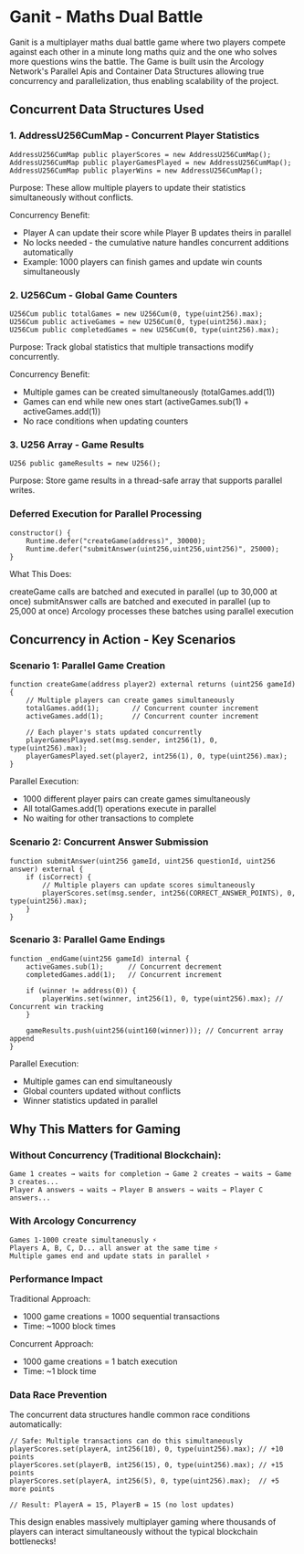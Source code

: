 # Ganit - Maths Dual Battle

Ganit is a multiplayer maths dual battle game where two players compete against each other in a minute long maths quiz and the one who solves more questions wins the battle. The Game is built usin the Arcology Network's Parallel Apis and Container Data Structures allowing true concurrency and parallelization, thus enabling scalability of the project.
## Concurrent Data Structures Used
### 1. AddressU256CumMap - Concurrent Player Statistics

```
AddressU256CumMap public playerScores = new AddressU256CumMap();
AddressU256CumMap public playerGamesPlayed = new AddressU256CumMap();
AddressU256CumMap public playerWins = new AddressU256CumMap();
```
Purpose: These allow multiple players to update their statistics simultaneously without conflicts.

Concurrency Benefit:

- Player A can update their score while Player B updates theirs in parallel
- No locks needed - the cumulative nature handles concurrent additions automatically
- Example: 1000 players can finish games and update win counts simultaneously

### 2. U256Cum - Global Game Counters

```
U256Cum public totalGames = new U256Cum(0, type(uint256).max);
U256Cum public activeGames = new U256Cum(0, type(uint256).max);
U256Cum public completedGames = new U256Cum(0, type(uint256).max);
```
Purpose: Track global statistics that multiple transactions modify concurrently.

Concurrency Benefit:

- Multiple games can be created simultaneously (totalGames.add(1))
- Games can end while new ones start (activeGames.sub(1) + activeGames.add(1))
- No race conditions when updating counters

### 3. U256 Array - Game Results
```
U256 public gameResults = new U256();
```
Purpose: Store game results in a thread-safe array that supports parallel writes.

### Deferred Execution for Parallel Processing
```
constructor() {
    Runtime.defer("createGame(address)", 30000);
    Runtime.defer("submitAnswer(uint256,uint256,uint256)", 25000);
}
```
What This Does:

createGame calls are batched and executed in parallel (up to 30,000 at once)
submitAnswer calls are batched and executed in parallel (up to 25,000 at once)
Arcology processes these batches using parallel execution

## Concurrency in Action - Key Scenarios
### Scenario 1: Parallel Game Creation
```
function createGame(address player2) external returns (uint256 gameId) {
    // Multiple players can create games simultaneously
    totalGames.add(1);        // Concurrent counter increment
    activeGames.add(1);       // Concurrent counter increment
    
    // Each player's stats updated concurrently
    playerGamesPlayed.set(msg.sender, int256(1), 0, type(uint256).max);
    playerGamesPlayed.set(player2, int256(1), 0, type(uint256).max);
}
```
Parallel Execution:

- 1000 different player pairs can create games simultaneously
- All totalGames.add(1) operations execute in parallel
- No waiting for other transactions to complete

### Scenario 2: Concurrent Answer Submission

```
function submitAnswer(uint256 gameId, uint256 questionId, uint256 answer) external {
    if (isCorrect) {
        // Multiple players can update scores simultaneously
        playerScores.set(msg.sender, int256(CORRECT_ANSWER_POINTS), 0, type(uint256).max);
    }
}
```

### Scenario 3: Parallel Game Endings
```
function _endGame(uint256 gameId) internal {
    activeGames.sub(1);      // Concurrent decrement
    completedGames.add(1);   // Concurrent increment
    
    if (winner != address(0)) {
        playerWins.set(winner, int256(1), 0, type(uint256).max); // Concurrent win tracking
    }
    
    gameResults.push(uint256(uint160(winner))); // Concurrent array append
}
```
Parallel Execution:

- Multiple games can end simultaneously
- Global counters updated without conflicts
- Winner statistics updated in parallel

## Why This Matters for Gaming
### Without Concurrency (Traditional Blockchain):
```
Game 1 creates → waits for completion → Game 2 creates → waits → Game 3 creates...
Player A answers → waits → Player B answers → waits → Player C answers...
```

### With Arcology Concurrency
```
Games 1-1000 create simultaneously ⚡
Players A, B, C, D... all answer at the same time ⚡
Multiple games end and update stats in parallel ⚡
```

### Performance Impact
Traditional Approach:

- 1000 game creations = 1000 sequential transactions
- Time: ~1000 block times    

Concurrent Approach:

- 1000 game creations = 1 batch execution
- Time: ~1 block time

### Data Race Prevention
The concurrent data structures handle common race conditions automatically:
```
// Safe: Multiple transactions can do this simultaneously
playerScores.set(playerA, int256(10), 0, type(uint256).max); // +10 points
playerScores.set(playerB, int256(15), 0, type(uint256).max); // +15 points
playerScores.set(playerA, int256(5), 0, type(uint256).max);  // +5 more points

// Result: PlayerA = 15, PlayerB = 15 (no lost updates)
```
This design enables massively multiplayer gaming where thousands of players can interact simultaneously without the typical blockchain bottlenecks!